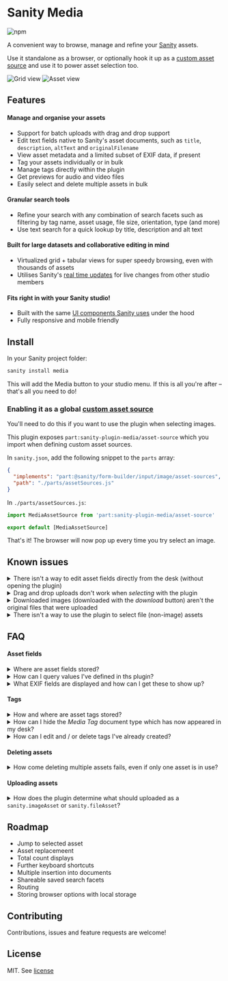 # Sanity Media

![npm](https://img.shields.io/npm/dw/sanity-plugin-media)

A convenient way to browse, manage and refine your [Sanity](https://www.sanity.io/) assets.

Use it standalone as a browser, or optionally hook it up as a [custom asset source](https://www.sanity.io/docs/custom-asset-sources) and use it to power asset selection too.

![Grid view](https://user-images.githubusercontent.com/209129/105532350-9d847500-5ce2-11eb-8ba8-19655c416829.png)
![Asset view](https://user-images.githubusercontent.com/209129/105532355-9fe6cf00-5ce2-11eb-9982-b2bfd22f3409.png)

## Features

#### Manage and organise your assets

- Support for batch uploads with drag and drop support
- Edit text fields native to Sanity's asset documents, such as `title`, `description`, `altText` and `originalFilename`
- View asset metadata and a limited subset of EXIF data, if present
- Tag your assets individually or in bulk
- Manage tags directly within the plugin
- Get previews for audio and video files
- Easily select and delete multiple assets in bulk

#### Granular search tools

- Refine your search with any combination of search facets such as filtering by tag name, asset usage, file size, orientation, type (and more)
- Use text search for a quick lookup by title, description and alt text

#### Built for large datasets and collaborative editing in mind

- Virtualized grid + tabular views for super speedy browsing, even with thousands of assets
- Utilises Sanity's [real time updates](https://www.sanity.io/docs/realtime-updates) for live changes from other studio members

#### Fits right in with your Sanity studio!

- Built with the same [UI components Sanity uses](https://www.sanity.io/ui) under the hood
- Fully responsive and mobile friendly

## Install

In your Sanity project folder:

```sh
sanity install media
```

This will add the Media button to your studio menu. If this is all you're after – that's all you need to do!

### Enabling it as a global [custom asset source](https://www.sanity.io/docs/custom-asset-sources)

You'll need to do this if you want to use the plugin when selecting images.

This plugin exposes `part:sanity-plugin-media/asset-source` which you import when defining custom asset sources.

In `sanity.json`, add the following snippet to the `parts` array:

```json
{
  "implements": "part:@sanity/form-builder/input/image/asset-sources",
  "path": "./parts/assetSources.js"
}
```

In `./parts/assetSources.js`:

```js
import MediaAssetSource from 'part:sanity-plugin-media/asset-source'

export default [MediaAssetSource]
```

That's it! The browser will now pop up every time you try select an image.

## Known issues

<details>
<summary>There isn't a way to edit asset fields directly from the desk (without opening the plugin)</summary>

- This is a bit of a sticking point, especially when working with large datasets
- For example, you want to edit fields for a selected image. You then open the plugin, but have to manually hunt / search for that image (which can be a laborious in a dataset of thousands of assets)
- A future change will provide the ability the 'jump' straight to a selected asset, if present
- However, exposing plugin fields on the desk (e.g. via a custom input component) is currently outside the scope of this project

</details>

<details>
<summary>Drag and drop uploads don't work when <em>selecting</em> with the plugin</summary>

- This is currently due to Sanity studio's file picker component taking precedence over window drag and drop events
- For now, you'll need to manually press the 'upload' button if you want to add images whilst in a selecting context

</details>

<details>
<summary>Downloaded images (downloaded with the <em>download</em> button) aren't the original files that were uploaded</summary>

- Any images downloaded in the plugin are those already _processed_ by Sanity without any [image transformations](https://www.sanity.io/docs/image-urls) applied. Please note these are not the _original_ uploaded images, and will be stripped of any EXIF data.
- Currently, it's not possible in Sanity to grab these original image assets within the studio - but this may change in future!

</details>

<details>
<summary>There isn't a way to use the plugin to select file (non-image) assets</summary>

- This will be possible if and when Sanity enables custom asset sources on `file` fields.

</details>

## FAQ

#### Asset fields

<details>
<summary>Where are asset fields stored?</summary>

- This plugin will read and write _directly_ on the asset document iteself. This will either a document of type `sanity.imageAsset` or `sanity.fileAsset`.
- This is analagous to setting values _globally_ across all instances of these assets.
- This is in contrast to using the `fields` property (on both [image](https://www.sanity.io/docs/image-type#fields-ab54e73207e5) and [file](https://www.sanity.io/docs/file-type#fields-93a1b58234d2) objects). Values that you define in the `fields` property can be considered 'local', or bound to instance of the document in which that asset is linked.
- In other words, if you want to set a caption for an image and have that change between different documents – use the `fields` property in your file/image field.
- If you want to set values you can query in all instances of that asset (alternate text being a good example), consider setting those in the plugin.

</details>

<details>
<summary>How can I query values I've defined in ths plugin?</summary>

The following GROQ query would return an image with additional asset text fields as well as an array of tag names.

Note that tags are namespaced within `opt.media` and tag names are accessed via the `current` property, as they're defined as slugs on the `tag.media` document schema (to ensure string uniqueness).

```
*[_id == 'my-document-id'] {
  image {
    asset->{
      _ref,
      _type,
      altText,
      description,
      "tags": opt.media.tags[]->name.current,
      title
    }
  }
}
```

</details>

<details>
<summary>What EXIF fields are displayed and how can I get these to show up?</summary>

- ISO, aperture, focal length, exposure time and original date are displayed
- By default, Sanity won't automatically extract EXIF data unless you explicitly tell it to
- Manually tell Sanity to process EXIF metadata by [updating your image field options accordingly](https://www.sanity.io/docs/image-type#metadata-5fe564e516d8)
- Note that all images uploaded directly within the plugin will include all metadata by default

</details>

#### Tags

<details>
<summary>How and where are asset tags stored?</summary>

- This plugin defines the document type `media.tag`
- All tags are stored as _weak_ references and being a third-party plugin, are stored in the namespaced object `opt.media`
- This behaviour differs from asset fields such as `title`, `description` and `altText` which are stored directly on the asset as they're part of Sanity's defined asset schema

</details>

<details>
<summary>How can I hide the <em>Media Tag</em> document type which has now appeared in my desk?</summary>

- If you're not using a custom desk, Sanity attaches custom schema defined by third party plugins to your desk. This is currently the default behaviour
- However, you can override this behaviour by defining your own custom desk with Sanity's [structure builder](https://www.sanity.io/docs/structure-builder-typical-use-cases) and simply omit the `media.tag` document type in your definition

</details>

<details>
<summary>How can I edit and / or delete tags I've already created?</summary>

- You can now create, rename and delete tags from directly within the plugin itself
- It's _strongly recommended_ that you manually delete tags directly from within the plugin as doing so will make sure that (weak) references are removed from any linked assets
- Alternatively, you can delete tags either from the desk (if you're not using a custom desk) or via Sanity's API – just be mindful that any linked assets will have 'hanging' weak references which may cause some false positives when searching. (E.g. a search for 'all assets where tags is not empty' will yield assets that have references to tags that no longer exist)

</details>

#### Deleting assets

<details>
<summary>How come deleting multiple assets fails, even if only one asset is in use?</summary>

- Batch mutations are carried out via Sanity [transactions](https://www.sanity.io/docs/transactions). These transactions are _atomic_, meaning that if one deletion fails (often because it's referenced elsewhere), then all mutations in the transaction will fail and no changes will occur
- To get around this, simply make sure that all assets you've marked for deletion are not referenced – this can be easily accomplished by using a search facet to only show assets which are not in use

</details>

#### Uploading assets

<details>
<summary>How does the plugin determine what should uploaded as a <code>sanity.imageAsset</code> or <code>sanity.fileAsset</code>?</summary>

- The plugin will look at files' MIME type. All files of MIME type `image/*` will be uploaded as `sanity.imageAsset`, everything else as `sanity.fileAsset`.
- This means that it's not possible to upload images as `sanity.fileAsset` via the plugin. In the rare case that you do need images to be treated as files, consider uploading them outside of the plugin.

</details>

## Roadmap

- Jump to selected asset
- Asset replacemeent
- Total count displays
- Further keyboard shortcuts
- Multiple insertion into documents
- Shareable saved search facets
- Routing
- Storing browser options with local storage

## Contributing

Contributions, issues and feature requests are welcome!

## License

MIT. See [license](LICENSE)
